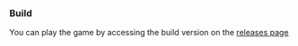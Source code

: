 ### Build
You can play the game by accessing the build version on the [releases page](https://github.com/Ilhamcahya19/SurvivalShooter/releases)
